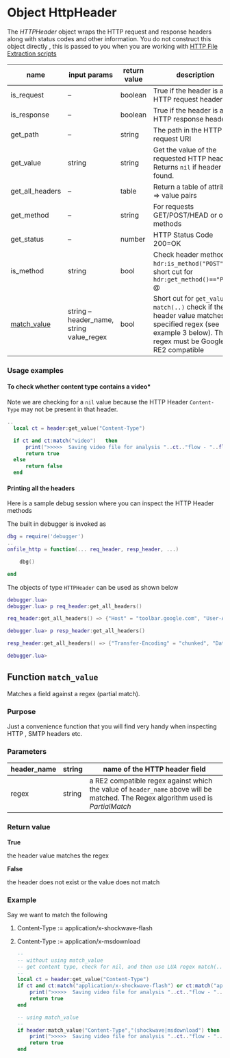# Object HttpHeader

The *HTTPHeader* object wraps the HTTP request and response headers along with status codes and other information. You do not construct this object directly , this is passed to you when you are working with [HTTP File Extraction scripts](/docs/lua/fileextract)

| name                                                                                  | input params                             | return value | description                                                                                                                                                  |
| ------------------------------------------------------------------------------------- | ---------------------------------------- | ------------ | ------------------------------------------------------------------------------------------------------------------------------------------------------------ |
| is_request                                                                            | –                                        | boolean      | True if the header is a HTTP request header                                                                                                                  |
| is_response                                                                           | –                                        | boolean      | True if the header is a HTTP response header                                                                                                                 |
| get_path                                                                              | –                                        | string       | The path in the HTTP request URI                                                                                                                             |
| get_value                                                                             | string                                   | string       | Get the value of the requested HTTP header, Returns `nil` if header not found.                                                                               |
| get_all_headers                                                                       | –                                        | table        | Return a table of attribute => value pairs                                                                                                                   |
| get_method                                                                            | –                                        | string       | For requests GET/POST/HEAD or other methods                                                                                                                  |
| get_status                                                                            | –                                        | number       | HTTP Status Code 200=OK                                                                                                                                      |
| is_method                                                                             | string                                   | bool         | Check header method. `hdr:is_method("POST")` is short cut for `hdr:get_method()=="POST"` @                                                                   |
| [match_value](/docs/lua/obj_httpheader#functionmatch_value) | string – header_name, string value_regex | bool         | Short cut for `get_value` + `match(..)` check if the header value matches the specified regex (see example 3 below). The regex must be Google RE2 compatible |

### Usage examples

#### To check whether content type contains a video*

Note we are checking for a `nil` value because the HTTP Header `Content-Type` may not be present in that header.

```lua
..
  local ct = header:get_value("Content-Type")

  if ct and ct:match("video")   then
      print(">>>>>  Saving video file for analysis "..ct.."flow - "..flowkey:id() )
      return true
  else
      return false
  end
```

#### Printing all the headers

Here is a sample debug session where you can inspect the HTTP Header methods

The built in debugger is invoked as

```lua
dbg = require('debugger')
..
onfile_http = function(... req_header, resp_header, ...)

    dbg()

end
```

The objects of type `HTTPHeader` can be used as shown below

```lua
debugger.lua> 
debugger.lua> p req_header:get_all_headers()

req_header:get_all_headers() => {"Host" = "toolbar.google.com", "User-Agent" = "Mozilla/4.0 (compatible; GoogleToolbar 4.0.1601.4978-big; Windows XP 5.1; MSIE 6.0.2900.2180)", "Referer" = "navclient.update/en/4.0.1601.4978-big"}

debugger.lua> p resp_header:get_all_headers()

resp_header:get_all_headers() => {"Transfer-Encoding" = "chunked", "Date" = "Tue, 12 Feb 2008 14:30:02 GMT", "Content-Type" = "text/plain", "Server" = "GFE/1.3", "Cache-control" = "private"}

debugger.lua>
```

## Function `match_value`

Matches a field against a regex (partial match).

### Purpose

Just a convenience function that you will find very handy when inspecting HTTP , SMTP headers etc.

### Parameters

| header_name | string | name of the HTTP header field                                                                                                     |
| ----------- | ------ | --------------------------------------------------------------------------------------------------------------------------------- |
| regex       | string | a RE2 compatible regex against which the value of `header_name` above will be matched. The Regex algorithm used is *PartialMatch* |

### Return value

**True**

the header value matches the regex

**False**

the header does not exist or the value does not match

### Example

Say we want to match the following

1. Content-Type := application/x-shockwave-flash

2. Content-Type := application/x-msdownload
   
   ```lua
   --
   -- without using match_value
   -- get content type, check for nil, and then use LUA regex match(..)
   --
   local ct = header:get_value("Content-Type")
   if ct and ct:match("application/x-shockwave-flash") or ct:match("application/x-msdownload")   then  
       print(">>>>>  Saving video file for analysis "..ct.."flow - "..flowkey:id() )
       return true
   end
   
   -- using match_value
   --
   if header:match_value("Content-Type","(shockwave|msdownload") then
       print(">>>>>  Saving video file for analysis "..ct.."flow - "..flowkey:id() )
       return true
   end
   ```
